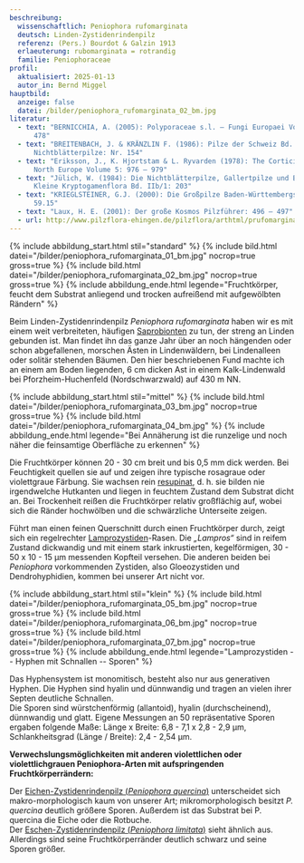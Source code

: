 ```yaml
---
beschreibung:
  wissenschaftlich: Peniophora rufomarginata
  deutsch: Linden-Zystidenrindenpilz
  referenz: (Pers.) Bourdot & Galzin 1913
  erlaeuterung: rubomarginata = rotrandig
  familie: Peniophoraceae
profil:
  aktualisiert: 2025-01-13
  autor_in: Bernd Miggel
hauptbild:
  anzeige: false
  datei: /bilder/peniophora_rufomarginata_02_bm.jpg
literatur:
  - text: "BERNICCHIA, A. (2005): Polyporaceae s.l. – Fungi Europaei Vol 12: 477 –
      478"
  - text: "BREITENBACH, J. & KRÄNZLIN F. (1986): Pilze der Schweiz Bd. 2,
      Nichtblätterpilze: Nr. 154"
  - text: "Eriksson, J., K. Hjortstam & L. Ryvarden (1978): The Corticicaeae of
      North Europe Volume 5: 976 – 979"
  - text: "Jülich, W. (1984): Die Nichtblätterpilze, Gallertpilze und Bauchpilze.
      Kleine Kryptogamenflora Bd. IIb/1: 203"
  - text: "KRIEGLSTEINER, G.J. (2000): Die Großpilze Baden-Württembergs Bd. 1: Nr.
      59.15"
  - text: "Laux, H. E. (2001): Der große Kosmos Pilzführer: 496 – 497"
  - url: http://www.pilzflora-ehingen.de/pilzflora/arthtml/prufomarginata.php
---
```

{% include abbildung_start.html stil="standard" %}
{% include bild.html datei="/bilder/peniophora_rufomarginata_01_bm.jpg" nocrop=true gross=true %}
{% include bild.html datei="/bilder/peniophora_rufomarginata_02_bm.jpg" nocrop=true gross=true %}
{% include abbildung_ende.html legende="Fruchtkörper, feucht dem Substrat anliegend und trocken aufreißend mit aufgewölbten Rändern" %}

Beim Linden-Zystidenrindenpilz *Peniophora rufomarginata* haben wir es mit einem weit verbreiteten, häufigen [Saprobionten](saprobiontisch "Glossar") zu tun, der streng an Linden gebunden ist. Man findet ihn das ganze Jahr über an noch hängenden oder schon abgefallenen, morschen Ästen in Lindenwäldern, bei Lindenalleen oder solitär stehenden Bäumen. Den hier beschriebenen Fund machte ich an einem am Boden liegenden, 6 cm dicken Ast in einem Kalk-Lindenwald bei Pforzheim-Huchenfeld (Nordschwarzwald) auf 430 m NN.

{% include abbildung_start.html stil="mittel" %}
{% include bild.html datei="/bilder/peniophora_rufomarginata_03_bm.jpg" nocrop=true gross=true %}
{% include bild.html datei="/bilder/peniophora_rufomarginata_04_bm.jpg" %}
{% include abbildung_ende.html legende="Bei Annäherung ist die runzelige und noch näher die feinsamtige Oberfläche zu erkennen" %}

Die Fruchtkörper können 20 - 30 cm breit und bis 0,5 mm dick werden.  Bei Feuchtigkeit quellen sie auf und zeigen ihre typische rosagraue oder violettgraue Färbung. Sie wachsen rein [resupinat](resupinat "Glossar"), d. h. sie bilden nie irgendwelche Hutkanten und liegen in feuchtem Zustand dem Substrat dicht an. Bei Trockenheit reißen die Fruchtkörper relativ großflächig auf, wobei sich die Ränder hochwölben und die schwärzliche Unterseite zeigen.

Führt man einen feinen Querschnitt durch einen Fruchtkörper durch, zeigt sich ein regelrechter [Lamprozystiden](Zystiden "Glossar")-Rasen. Die *„Lampros“* sind in reifem Zustand dickwandig und mit einem stark inkrustierten, kegelförmigen, 30 - 50 x 10 - 15 µm messenden Kopfteil versehen. Die anderen beiden bei *Peniophora* vorkommenden Zystiden, also Gloeozystiden und Dendrohyphidien, kommen bei unserer Art nicht vor.

{% include abbildung_start.html stil="klein" %}
{% include bild.html datei="/bilder/peniophora_rufomarginata_05_bm.jpg" nocrop=true gross=true %}
{% include bild.html datei="/bilder/peniophora_rufomarginata_06_bm.jpg" nocrop=true gross=true %}
{% include bild.html datei="/bilder/peniophora_rufomarginata_07_bm.jpg" nocrop=true gross=true %}
{% include abbildung_ende.html legende="Lamprozystiden -- Hyphen mit Schnallen -- Sporen" %}

Das Hyphensystem ist monomitisch, besteht also nur aus generativen Hyphen. Die Hyphen sind hyalin und dünnwandig und tragen an vielen ihrer Septen deutliche Schnallen.\
Die Sporen sind würstchenförmig (allantoid), hyalin (durchscheinend), dünnwandig und glatt. Eigene Messungen an 50 repräsentative Sporen ergaben folgende Maße:
Länge x Breite: 6,8 - 7,1 x 2,8 - 2,9 µm, Schlankheitsgrad (Länge / Breite): 2,4 - 2,54 µm.

**Verwechslungsmöglichkeiten mit anderen violettlichen oder violettlichgrauen Peniophora-Arten mit aufspringenden Fruchtkörperrändern:**

Der [Eichen-Zystidenrindenpilz (*Peniophora quercina*)](/pilze/peniophora-quercina-eichen-zystidenrindenpilz) unterscheidet sich makro-morphologisch kaum von unserer Art; mikromorphologisch besitzt *P. quercina* deutlich größere Sporen. Außerdem ist das Substrat bei P. quercina die Eiche oder die Rotbuche.\
Der [Eschen-Zystidenrindenpilz (*Peniophora limitata*)](/pilze/peniophora-limitata-eschen-zystidenrindenpilz) sieht ähnlich aus. Allerdings sind seine Fruchtkörperränder deutlich schwarz und seine Sporen größer.